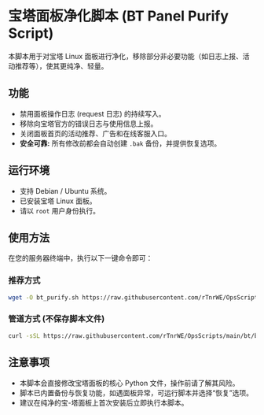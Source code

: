 # 宝塔面板净化脚本 (BT Panel Purify Script)

本脚本用于对宝塔 Linux 面板进行净化，移除部分非必要功能（如日志上报、活动推荐等），使其更纯净、轻量。

## 功能

-   禁用面板操作日志 (request 日志) 的持续写入。
-   移除向宝塔官方的错误日志与使用信息上报。
-   关闭面板首页的活动推荐、广告和在线客服入口。
-   **安全可靠:** 所有修改前都会自动创建 `.bak` 备份，并提供恢复选项。

## 运行环境

-   支持 Debian / Ubuntu 系统。
-   已安装宝塔 Linux 面板。
-   请以 `root` 用户身份执行。

## 使用方法

在您的服务器终端中，执行以下一键命令即可：

### 推荐方式

```bash
wget -O bt_purify.sh https://raw.githubusercontent.com/rTnrWE/OpsScripts/main/bt/bt_purify.sh && bash bt_purify.sh
```

### 管道方式 (不保存脚本文件)

```bash
curl -sSL https://raw.githubusercontent.com/rTnrWE/OpsScripts/main/bt/bt_purify.sh | bash
```

## 注意事项

-   本脚本会直接修改宝塔面板的核心 Python 文件，操作前请了解其风险。
-   脚本已内置备份与恢复功能，如遇面板异常，可运行脚本并选择“恢复”选项。
-   建议在纯净的宝-塔面板上首次安装后立即执行本脚本。
